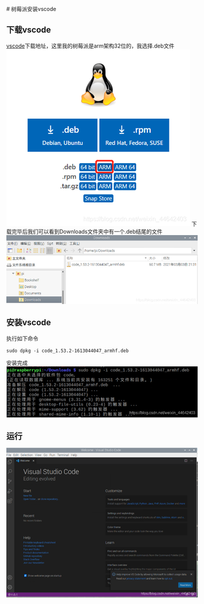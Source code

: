 ﻿﻿# 树莓派安装vscode
## 下载vscode
[vscode](https://code.visualstudio.com/#alt-downloads)下载地址，这里我的树莓派是arm架构32位的，我选择.deb文件
![在这里插入图片描述](./images/20210303212954426.png)
下载完毕后我们可以看到Downloads文件夹中有一个.deb结尾的文件
![在这里插入图片描述](./images/20210303213548387.png)

## 安装vscode
执行如下命令
~~~shell
sudo dpkg -i code_1.53.2-1613044047_armhf.deb 
~~~
安装完成
![在这里插入图片描述](./images/20210303213848162.png)

## 运行
![在这里插入图片描述](./images/20210303213939485.png)

